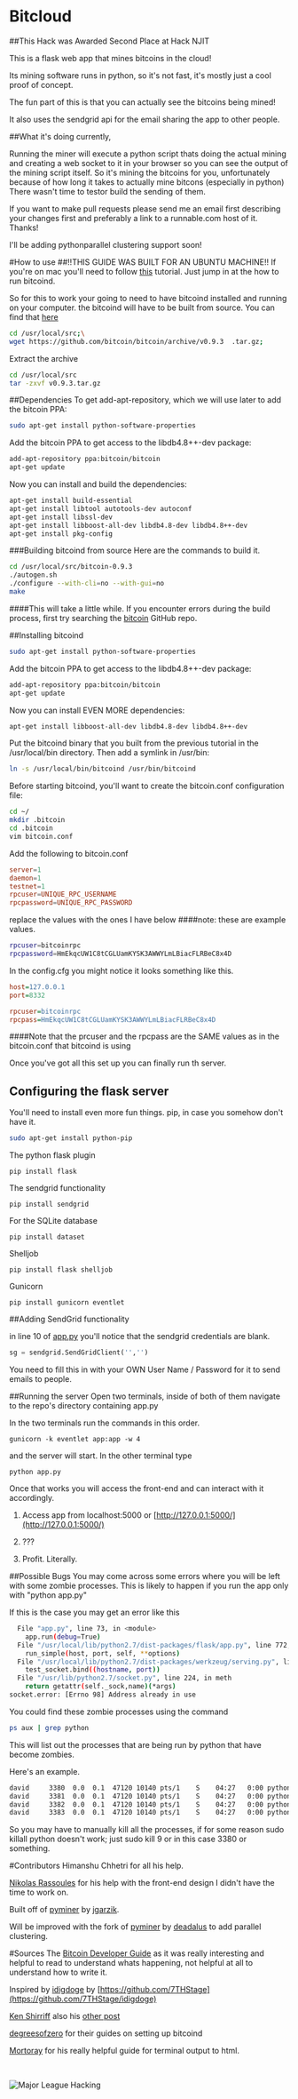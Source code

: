 # Bitcloud

##This Hack was Awarded Second Place at Hack NJIT

This is a flask web app that mines bitcoins in the cloud!

Its mining software runs in python, so it's not fast, it's mostly just a cool proof of concept. 

The fun part of this is that you can actually see the bitcoins being mined!

It also uses the sendgrid api for the email sharing the app to other people.


##What it's doing currently, 

Running the miner will execute a python script thats doing the actual mining and creating a web socket to it in your browser so you can see the output of the mining script itself. So it's mining the bitcoins for you, unfortunately because of how long it takes to actually mine bitcons (especially in python) There wasn't time to testor build the sending of them.



If you want to make pull requests please send me an email first describing your changes first and preferably a link to a runnable.com host of it. Thanks!

I'll be adding pythonparallel clustering support soon!

#How to use
##!!THIS GUIDE WAS BUILT FOR AN UBUNTU MACHINE!!
If you're on mac you'll need to follow [this](https://github.com/bitcoin/bitcoin/blob/master/doc/build-osx.md) tutorial. Just jump in at the how to run bitcoind.

So for this to work your going to need to have bitcoind installed and running on your computer. the bitcoind will have to be built from source. You can find that [here](https://github.com/bitcoin/bitcoin/releases)

```bash 
cd /usr/local/src;\
wget https://github.com/bitcoin/bitcoin/archive/v0.9.3	.tar.gz;
```

Extract the archive

```bash
cd /usr/local/src
tar -zxvf v0.9.3.tar.gz
```

##Dependencies
To get add-apt-repository, which we will use later to add the bitcoin PPA:

```bash
sudo apt-get install python-software-properties
```
Add the bitcoin PPA to get access to the libdb4.8++-dev package:

```bash 
add-apt-repository ppa:bitcoin/bitcoin
apt-get update
```
Now you can install and build the dependencies: 

```bash
apt-get install build-essential
apt-get install libtool autotools-dev autoconf
apt-get install libssl-dev
apt-get install libboost-all-dev libdb4.8-dev libdb4.8++-dev
apt-get install pkg-config
```
###Building bitcoind from source
Here are the commands to build it.
```bash
cd /usr/local/src/bitcoin-0.9.3
./autogen.sh
./configure --with-cli=no --with-gui=no
make
```
####This will take a little while. 
If you encounter errors during the build process, first try searching the [bitcoin](https://github.com/bitcoin/bitcoin) GitHub repo. 

##Installing bitcoind

```bash
sudo apt-get install python-software-properties
```
Add the bitcoin PPA to get access to the libdb4.8++-dev package:

```bash
add-apt-repository ppa:bitcoin/bitcoin
apt-get update
```

Now you can install EVEN MORE dependencies:

```bash
apt-get install libboost-all-dev libdb4.8-dev libdb4.8++-dev
```
Put the bitcoind binary that you built from the previous tutorial in the /usr/local/bin directory. Then add a symlink in /usr/bin:

```bash
ln -s /usr/local/bin/bitcoind /usr/bin/bitcoind
```
Before starting bitcoind, you'll want to create the bitcoin.conf configuration file:
```bash
cd ~/
mkdir .bitcoin
cd .bitcoin
vim bitcoin.conf
```
Add the following to bitcoin.conf 
```conf 
server=1
daemon=1
testnet=1
rpcuser=UNIQUE_RPC_USERNAME
rpcpassword=UNIQUE_RPC_PASSWORD
```
replace the values with the ones I have below
####note: these are example values. 
```bash
rpcuser=bitcoinrpc
rpcpassword=HmEkqcUW1C8tCGLUamKYSK3AWWYLmLBiacFLRBeC8x4D
```
In the config.cfg you might notice it looks something like this.

```cfg 
host=127.0.0.1
port=8332

rpcuser=bitcoinrpc
rpcpass=HmEkqcUW1C8tCGLUamKYSK3AWWYLmLBiacFLRBeC8x4D
```
####Note that the prcuser and the rpcpass are the SAME values as in the bitcoin.conf that bitcoind is using

Once you've got all this set up you can finally run th server.


## Configuring the flask server
You'll need to install even more fun things.
pip, in case you somehow don't have it. 
	 
```bash
sudo apt-get install python-pip
```
The python flask plugin
```
pip install flask
```
The sendgrid functionality
```
pip install sendgrid
```
For the SQLite database
```
pip install dataset
```
Shelljob
```
pip install flask shelljob
```
Gunicorn
```
pip install gunicorn eventlet
```

##Adding SendGrid functionality

in line 10 of [app.py](https://github.com/DavidAwad/bitcloud/blob/master/app.py#L10) you'll notice that the sendgrid credentials are blank. 

```python
sg = sendgrid.SendGridClient('','')
```

You need to fill this in with your OWN User Name / Password for it to send emails to people.


##Running the server
Open two terminals, inside of both of them navigate to the repo's directory containing app.py

In the two terminals run the commands in this order.
```
gunicorn -k eventlet app:app -w 4
```
and the server will start. In the other terminal type 
```
python app.py
```
Once that works you will access the front-end and can interact with it accordingly.

1. Access app from localhost:5000 or [http://127.0.0.1:5000/](http://127.0.0.1:5000/)

2. ???

3. Profit. Literally.

##Possible Bugs
You may come across some errors where you will be left with some zombie processes. This is likely to happen if you run the app only with "python app.py"

If this is the case you may get an error like this
```bash
  File "app.py", line 73, in <module>
    app.run(debug=True)
  File "/usr/local/lib/python2.7/dist-packages/flask/app.py", line 772, in run
    run_simple(host, port, self, **options)
  File "/usr/local/lib/python2.7/dist-packages/werkzeug/serving.py", line 706, in run_simple
    test_socket.bind((hostname, port))
  File "/usr/lib/python2.7/socket.py", line 224, in meth
    return getattr(self._sock,name)(*args)
socket.error: [Errno 98] Address already in use
```
You could find these zombie processes using the command 
```bash
ps aux | grep python 
```
This will list out the processes that are being run by python that have become zombies.

Here's an example.
```bash
david     3380  0.0  0.1  47120 10140 pts/1    S    04:27   0:00 python -u pyminer.py config.cfg
david     3381  0.0  0.1  47120 10140 pts/1    S    04:27   0:00 python -u pyminer.py config.cfg
david     3382  0.0  0.1  47120 10140 pts/1    S    04:27   0:00 python -u pyminer.py config.cfg
david     3383  0.0  0.1  47120 10140 pts/1    S    04:27   0:00 python -u pyminer.py config.cfg
```

So you may have to manually kill all the processes, if for some reason sudo killall python doesn't work; just sudo kill 9 <pid> or in this case 3380 or something. 

#Contributors
Himanshu Chhetri for all his help.

[Nikolas Rassoules](http://www.gotchagoodside.com/) for his help with the front-end design I didn't have the time to work on.

Built off of [pyminer](https://github.com/jgarzik/pyminer) by [jgarzik](https://github.com/jgarzik).

Will be improved with the fork of [pyminer](https://github.com/daedalus/pyminer) by [deadalus](https://github.com/daedalus/) to add parallel clustering.

#Sources
The [Bitcoin Developer Guide](https://bitcoin.org/en/developer-guide#block-chain) as it was really interesting and helpful to read to understand whats happening, not helpful at all to understand how to write it.

Inspired by [idigdoge](http://www.idigdoge.com/) by [https://github.com/7THStage](https://github.com/7THStage/idigdoge)

[Ken Shirriff](http://www.righto.com/2014/02/bitcoins-hard-way-using-raw-bitcoin.html)
also his [other post](http://www.righto.com/2014/02/bitcoin-mining-hard-way-algorithms.html)

[degreesofzero](https://degreesofzero.com/article/installing-bitcoind-on-ubuntu.html) for their guides on setting up bitcoind

[Mortoray](http://mortoray.com/2014/03/04/http-streaming-of-command-output-in-python-flask/) for his really helpful guide for terminal output to html. 

<br>

![Major League Hacking](http://mlh.io/assets/logos/mlh-small-text-21f0abdc906225a212cac33b7c6a5139.png) 
